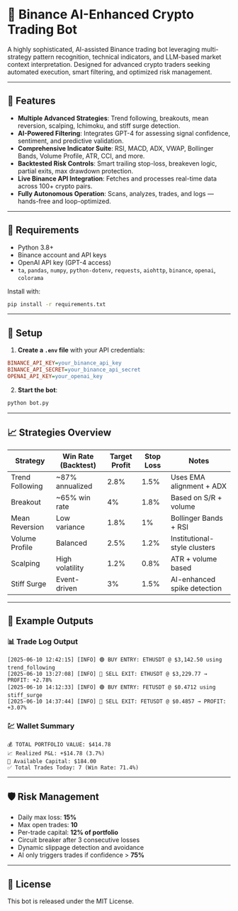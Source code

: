 
# 🧠 Binance AI-Enhanced Crypto Trading Bot

A highly sophisticated, AI-assisted Binance trading bot leveraging multi-strategy pattern recognition, technical indicators, and LLM-based market context interpretation. Designed for advanced crypto traders seeking automated execution, smart filtering, and optimized risk management.

---

## 🚀 Features

- **Multiple Advanced Strategies**: Trend following, breakouts, mean reversion, scalping, Ichimoku, and stiff surge detection.
- **AI-Powered Filtering**: Integrates GPT-4 for assessing signal confidence, sentiment, and predictive validation.
- **Comprehensive Indicator Suite**: RSI, MACD, ADX, VWAP, Bollinger Bands, Volume Profile, ATR, CCI, and more.
- **Backtested Risk Controls**: Smart trailing stop-loss, breakeven logic, partial exits, max drawdown protection.
- **Live Binance API Integration**: Fetches and processes real-time data across 100+ crypto pairs.
- **Fully Autonomous Operation**: Scans, analyzes, trades, and logs — hands-free and loop-optimized.

---

## 🧱 Requirements

- Python 3.8+
- Binance account and API keys
- OpenAI API key (GPT-4 access)
- `ta`, `pandas`, `numpy`, `python-dotenv`, `requests`, `aiohttp`, `binance`, `openai`, `colorama`

Install with:

```bash
pip install -r requirements.txt
```

---

## 🔧 Setup

1. **Create a `.env` file** with your API credentials:

```ini
BINANCE_API_KEY=your_binance_api_key
BINANCE_API_SECRET=your_binance_api_secret
OPENAI_API_KEY=your_openai_key
```

2. **Start the bot**:

```bash
python bot.py
```

---

## 📈 Strategies Overview

| Strategy         | Win Rate (Backtest) | Target Profit | Stop Loss | Notes                          |
|------------------|---------------------|----------------|------------|-------------------------------|
| Trend Following  | ~87% annualized     | 2.8%           | 1.5%       | Uses EMA alignment + ADX      |
| Breakout         | ~65% win rate       | 4%             | 1.8%       | Based on S/R + volume         |
| Mean Reversion   | Low variance        | 1.8%           | 1%         | Bollinger Bands + RSI         |
| Volume Profile   | Balanced            | 2.5%           | 1.2%       | Institutional-style clusters  |
| Scalping         | High volatility     | 1.2%           | 0.8%       | ATR + volume based            |
| Stiff Surge      | Event-driven        | 3%             | 1.5%       | AI-enhanced spike detection   |

---

## 🤖 Example Outputs

### 📊 Trade Log Output

```text
[2025-06-10 12:42:15] [INFO] 🟢 BUY ENTRY: ETHUSDT @ $3,142.50 using trend_following
[2025-06-10 13:27:08] [INFO] 🔴 SELL EXIT: ETHUSDT @ $3,229.77 → PROFIT: +2.78%
[2025-06-10 14:12:33] [INFO] 🟢 BUY ENTRY: FETUSDT @ $0.4712 using stiff_surge
[2025-06-10 14:37:44] [INFO] 🔴 SELL EXIT: FETUSDT @ $0.4857 → PROFIT: +3.07%
```

### 💹 Wallet Summary

```text
💰 TOTAL PORTFOLIO VALUE: $414.78
📈 Realized P&L: +$14.78 (3.7%)
💎 Available Capital: $184.00
✅ Total Trades Today: 7 (Win Rate: 71.4%)
```

---

## 🛡️ Risk Management

- Daily max loss: **15%**
- Max open trades: **10**
- Per-trade capital: **12% of portfolio**
- Circuit breaker after 3 consecutive losses
- Dynamic slippage detection and avoidance
- AI only triggers trades if confidence > **75%**

---

## 📘 License

This bot is released under the MIT License.